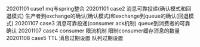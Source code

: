 20201101 case1 mq与spring整合
20201101 case2 消息可靠投递(确认模式和回退模式)  生产者到exchange的确认(确认模式)和exchange到queue的确认(回退模式)
20201107 case3 消息可靠投递(consumer ack机制)  queue到消费者的可靠确认
20201107 case4 consumer 限流机制    限制consumer缓存消息的数量
20201108 case5 TTL 消息过期设置 队列过期设置